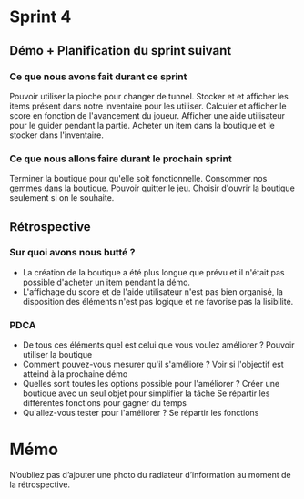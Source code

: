 # Sprint 4

## Démo + Planification du sprint suivant

### Ce que nous avons fait durant ce sprint
Pouvoir utiliser la pioche pour changer de tunnel.
Stocker et et afficher les items présent dans notre inventaire pour les utiliser.
Calculer et afficher le score en fonction de l'avancement du joueur.
Afficher une aide utilisateur pour le guider pendant la partie.
Acheter un item dans la boutique et le stocker dans l'inventaire.

### Ce que nous allons faire durant le prochain sprint
Terminer la boutique pour qu'elle soit fonctionnelle.
Consommer nos gemmes dans la boutique.
Pouvoir quitter le jeu.
Choisir d'ouvrir la boutique seulement si on le souhaite.

## Rétrospective

### Sur quoi avons nous butté ?

* La création de la boutique a été plus longue que prévu et il n'était pas possible d'acheter un item pendant la démo.
* L'affichage du score et de l'aide utilisateur n'est pas bien organisé, la disposition des éléments n'est pas logique et ne favorise pas la lisibilité.

### PDCA
* De tous ces éléments quel est celui que vous voulez améliorer ?
	Pouvoir utiliser la boutique
* Comment pouvez-vous mesurer qu'il s'améliore ?
	Voir si l'objectif est atteind à la prochaine démo
* Quelles sont toutes les options possible pour l'améliorer ?
	Créer une boutique avec un seul objet pour simplifier la tâche
	Se répartir les différentes fonctions pour gagner du temps
* Qu'allez-vous tester pour l'améliorer ?
	Se répartir les fonctions

# Mémo
N’oubliez pas d’ajouter une photo du radiateur d’information au moment de la rétrospective.